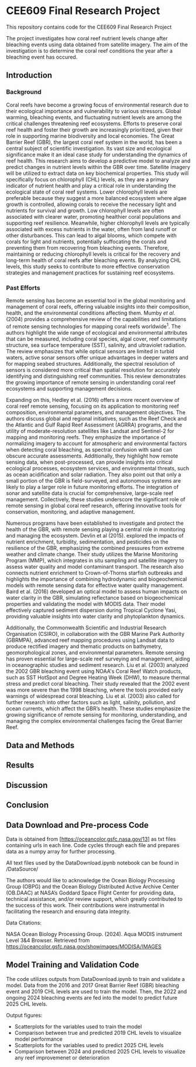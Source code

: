 # CEE609 Final Research Project
This repository contains code for the CEE609 Final Research Project
 
The project investigates how coral reef nutrient levels change after bleaching events using data obtained from satellite imagery. The aim of the investigation is to determine the coral reef conditions the year after a bleaching event has occured. 

## Introduction

### Background 
Coral reefs have become a growing focus of environmental research due to their ecological importance and vulnerability to various stressors. Global warming, bleaching events, and fluctuating nutrient levels are among the critical challenges threatening reef ecosystems. Efforts to preserve coral reef health and foster their growth are increasingly prioritized, given their role in supporting marine biodiversity and local economies. The Great Barrier Reef (GBR), the largest coral reef system in the world, has been a central subject of scientific investigation. Its vast size and ecological significance make it an ideal case study for understanding the dynamics of reef health. This research aims to develop a predictive model to analyze and predict changes in nutrient levels within the GBR over time. Satellite imagery will be utilized to extract data on key biochemical properties. This study will specifically focus on chlorophyll (CHL) levels, as they are a primary indicator of nutrient health and play a critical role in understanding the ecological state of coral reef systems. Lower chlorophyll levels are preferable because they suggest a more balanced ecosystem where algae growth is controlled, allowing corals to receive the necessary light and nutrients for survival and growth. Low chlorophyll levels are often associated with clearer water, promoting healthier coral populations and supporting reef resilience. Meanwhile, higher chlorophyll levels are typically associated with excess nutrients in the water, often from land runoff or other disturbances. This can lead to algal blooms, which compete with corals for light and nutrients, potentially suffocating the corals and preventing them from recovering from bleaching events. Therefore, maintaining or reducing chlorophyll levels is critical for the recovery and long-term health of coral reefs after bleaching events. By analyzing CHL levels, this study seeks to contribute to more effective conservation strategies and management practices for sustaining reef ecosystems.

### Past Efforts
Remote sensing has become an essential tool in the global monitoring and management of coral reefs, offering valuable insights into their composition, health, and the environmental conditions affecting them. Mumby *et al*. (2004) provides a comprehensive review of the capabilities and limitations of remote sensing technologies for mapping coral reefs worldwide$^1$. The authors highlight the wide range of ecological and environmental attributes that can be measured, including coral species, algal cover, reef community structure, sea surface temperature (SST), salinity, and ultraviolet radiation. The review emphasizes that while optical sensors are limited in turbid waters, active sonar sensors offer unique advantages in deeper waters and for mapping seabed structures. Additionally, the spectral resolution of sensors is considered more critical than spatial resolution for accurately identifying and distinguishing reef communities. This review demonstrates the growing importance of remote sensing in understanding coral reef ecosystems and supporting management decisions.

Expanding on this, Hedley et al. (2016) offers a more recent overview of coral reef remote sensing, focusing on its application to monitoring reef composition, environmental parameters, and management objectives. The authors discuss global and regional initiatives, such as the Reef Check and the Atlantic and Gulf Rapid Reef Assessment (AGRRA) programs, and the utility of moderate-resolution satellites like Landsat and Sentinel-2 for mapping and monitoring reefs. They emphasize the importance of normalizing imagery to account for atmospheric and environmental factors when detecting coral bleaching, as spectral confusion with sand can obscure accurate assessments. Additionally, they highlight how remote sensing data, when post-processed, can provide insights into critical ecological processes, ecosystem services, and environmental threats, such as ocean acidification and solar radiation. They also point out that only a small portion of the GBR is field-surveyed, and autonomous systems are likely to play a larger role in future monitoring efforts. The integration of sonar and satellite data is crucial for comprehensive, large-scale reef management. Collectively, these studies underscore the significant role of remote sensing in global coral reef research, offering innovative tools for conservation, monitoring, and adaptive management.

Numerous programs have been established to investigate and protect the health of the GBR, with remote sensing playing a central role in monitoring and managing the ecosystem. Devlin et al (2015). explored the impacts of nutrient enrichment, turbidity, sedimentation, and pesticides on the resilience of the GBR, emphasizing the combined pressures from extreme weather and climate change. Their study utilizes the Marine Monitoring Program (MMP), which integrates in situ sampling and satellite imagery to assess water quality and model contaminant transport. The research also connects nutrient enrichment to Crown-of-Thorns starfish outbreaks and highlights the importance of combining hydrodynamic and biogeochemical models with remote sensing data for effective water quality management. Baird et al. (2016) developed an optical model to assess human impacts on water clarity in the GBR, simulating reflectance based on biogeochemical properties and validating the model with MODIS data. Their model effectively captured sediment dispersion during Tropical Cyclone Yasi, providing valuable insights into water clarity and phytoplankton dynamics.

Additionally, the Commonwealth Scientific and Industrial Research Organisation (CSIRO), in collaboration with the GBR Marine Park Authority (GBRMPA), advanced reef mapping procedures using Landsat data to produce rectified imagery and thematic products on bathymetry, geomorphological zones, and environmental parameters. Remote sensing has proven essential for large-scale reef surveying and management, aiding in oceanographic studies and sediment research. Liu et al. (2003) analyzed the 2002 GBR bleaching event using NOAA's Coral Reef Watch products, such as SST HotSpot and Degree Heating Week (DHW), to measure thermal stress and predict coral bleaching. Their study revealed that the 2002 event was more severe than the 1998 bleaching, where the tools provided early warnings of widespread coral bleaching. Liu et al. (2003) also called for further research into other factors such as light, salinity, pollution, and ocean currents, which affect the GBR’s health. These studies emphasize the growing significance of remote sensing for monitoring, understanding, and managing the complex environmental challenges facing the Great Barrier Reef.



## Data and Methods 



## Results

## Discussion


## Conclusion 









## Data Download and Pre-process Code
Data is obtained from [https://oceancolor.gsfc.nasa.gov/13] as txt files containing urls in each line. Code cycles through each file and prepares data as a numpy array for further processing. 

All text files used by the DataDownload.ipynb notebook can be found in /DataSource/

The authors would like to acknowledge the Ocean Biology Processing Group (OBPG) and the Ocean Biology Distributed Active Archive Center (OB.DAAC) at NASA’s Goddard Space Flight Center for providing data, technical assistance, and/or review support, which greatly contributed to the success of this work. Their contributions were instrumental in facilitating the research and ensuring data integrity.

Data Citations: 

NASA Ocean Biology Processing Group. (2024). Aqua MODIS instrument Level 3&4 Browser. Retrieved from https://oceancolor.gsfc.nasa.gov/showimages/MODISA/IMAGES

## Model Training and Validation Code
The code utilizes outputs from DataDownload.ipynb to train and validate a model. Data from the 2016 and 2017 Great Barrier Reef (GBR) bleaching event and 2019 CHL levels are used to train the model. Then, the 2022 and ongoing 2024 bleaching events are fed into the model to predict future 2025 CHL levels. 

Output figures: 
* Scatterplots for the variables used to train the model 
* Comparison between true and predicted 2019 CHL levels to visualize model performance
* Scatterplots for the variables used to predict 2025 CHL levels 
* Comparison between 2024 and predicted 2025 CHL levels to visualize any reef improvemenet or deterioration 
